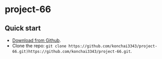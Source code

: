 # project-66
## Quick start

- [Download from Github](https://github.com/konchai3343/project-66.git).
- Clone the repo: `git clone https://github.com/konchai3343/project-66.git)https://github.com/konchai3343/project-66.git`.
